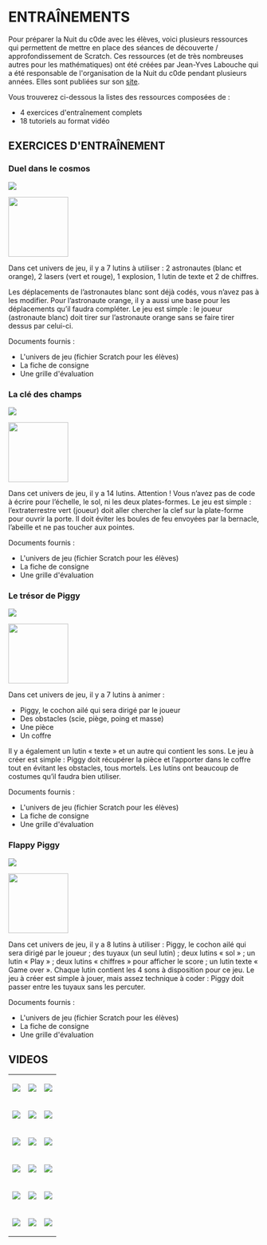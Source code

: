 # ENTRAÎNEMENTS

Pour préparer la Nuit du c0de avec les élèves, voici plusieurs ressources qui permettent de mettre en place des séances de découverte / approfondissement de Scratch. Ces ressources (et de très nombreuses autres pour les mathématiques) ont été créées par Jean-Yves Labouche qui a été responsable de l'organisation de la Nuit du c0de pendant plusieurs années. Elles sont publiées sur son [site](https://www.monclasseurdemaths.fr/profs/algorithmique-scratch/coder-un-jeu-avec-scratch/).

Vous trouverez ci-dessous la listes des ressources composées de :

* 4 exercices d'entraînement complets
* 18 tutoriels au format vidéo


## EXERCICES D'ENTRAÎNEMENT

### Duel dans le cosmos

<a href="https://www.monclasseurdemaths.fr/profs/algorithmique-scratch/coder-un-jeu-avec-scratch#cc-m-header-11828055493"><img src="https://image.jimcdn.com/app/cms/image/transf/none/path/s48d2c67906fe2297/image/ic20353e30a32866f/version/1632487882/image.jpg" /></a>

<a href="https://www.monclasseurdemaths.fr/profs/algorithmique-scratch/coder-un-jeu-avec-scratch#cc-m-header-11828055493"><img src="https://raw.githubusercontent.com/nuitducode/DOCUMENTATION/main/bouton_ouvrir_fiche.svg" width="120" /></a>

Dans cet univers de jeu, il y a 7 lutins à utiliser : 2 astronautes (blanc et orange), 2 lasers (vert et rouge), 1 explosion, 1 lutin de texte et 2 de chiffres.

Les déplacements de l’astronautes blanc sont déjà codés, vous n’avez pas à les modifier. Pour l’astronaute orange, il y a aussi une base pour les déplacements qu’il faudra compléter. Le jeu est simple : le joueur (astronaute blanc) doit tirer sur l’astronaute orange sans se faire tirer dessus par celui-ci.

Documents fournis :
* L'univers de jeu (fichier Scratch pour les élèves)
* La fiche de consigne
* Une grille d'évaluation


### La clé des champs

<a href="https://www.monclasseurdemaths.fr/profs/algorithmique-scratch/coder-un-jeu-avec-scratch#cc-m-header-11829701293"><img src="https://image.jimcdn.com/app/cms/image/transf/none/path/s48d2c67906fe2297/image/ib2cff8e754533b4f/version/1632553507/image.jpg" /></a>

<a href="https://www.monclasseurdemaths.fr/profs/algorithmique-scratch/coder-un-jeu-avec-scratch#cc-m-header-11829701293"><img src="https://raw.githubusercontent.com/nuitducode/DOCUMENTATION/main/bouton_ouvrir_fiche.svg" width="120" /></a>

Dans cet univers de jeu, il y a 14 lutins. Attention ! Vous n’avez pas de code à écrire pour l’échelle, le sol, ni les deux plates-formes. Le jeu est simple : l’extraterrestre vert (joueur) doit aller chercher la clef sur la plate-forme pour ouvrir la porte. Il doit éviter les boules de feu envoyées par la bernacle, l’abeille et ne pas toucher aux pointes.

Documents fournis :
* L'univers de jeu (fichier Scratch pour les élèves)
* La fiche de consigne
* Une grille d'évaluation


### Le trésor de Piggy

<a href="https://www.monclasseurdemaths.fr/profs/algorithmique-scratch/coder-un-jeu-avec-scratch#cc-m-header-11829702593"><img src="https://image.jimcdn.com/app/cms/image/transf/none/path/s48d2c67906fe2297/image/i415d37a1c5ac5a15/version/1632554341/image.jpg" /></a>
  
<a href="https://www.monclasseurdemaths.fr/profs/algorithmique-scratch/coder-un-jeu-avec-scratch#cc-m-header-11829702593"><img src="https://raw.githubusercontent.com/nuitducode/DOCUMENTATION/main/bouton_ouvrir_fiche.svg" width="120" /></a>

Dans cet univers de jeu, il y a 7 lutins à animer :

* Piggy, le cochon ailé qui sera dirigé par le joueur
* Des obstacles (scie, piège, poing et masse)
* Une pièce
* Un coffre

Il y a également un lutin « texte » et un autre qui contient les sons.
Le jeu à créer est simple : Piggy doit récupérer la pièce et l’apporter dans le coffre tout en évitant les
obstacles, tous mortels. Les lutins ont beaucoup de costumes qu’il faudra bien utiliser.

Documents fournis :
* L'univers de jeu (fichier Scratch pour les élèves)
* La fiche de consigne
* Une grille d'évaluation

### Flappy Piggy

<a href="https://www.monclasseurdemaths.fr/profs/algorithmique-scratch/coder-un-jeu-avec-scratch#cc-m-header-11829702793"><img src="https://image.jimcdn.com/app/cms/image/transf/none/path/s48d2c67906fe2297/image/i0526477885ce5b65/version/1632555248/image.jpg" /></a>

<a href="https://www.monclasseurdemaths.fr/profs/algorithmique-scratch/coder-un-jeu-avec-scratch#cc-m-header-11829702793"><img src="https://raw.githubusercontent.com/nuitducode/DOCUMENTATION/main/bouton_ouvrir_fiche.svg" width="120" /></a>

Dans cet univers de jeu, il y a 8 lutins à utiliser : Piggy, le cochon ailé qui sera dirigé par le joueur ; des tuyaux (un seul lutin) ; deux lutins « sol » ; un lutin « Play » ; deux lutins « chiffres » pour afficher le score ; un lutin texte « Game over ». Chaque lutin contient les 4 sons à disposition pour ce jeu. Le jeu à créer est simple à jouer, mais assez technique à coder : Piggy doit passer entre les tuyaux sans les percuter.

Documents fournis :
* L'univers de jeu (fichier Scratch pour les élèves)
* La fiche de consigne
* Une grille d'évaluation


## VIDEOS

<table cellpadding="5">
<tr>
<td>

<a href="https://www.youtube.com/watch?v=a6WRTBb8CkM"><img src="https://img.youtube.com/vi/a6WRTBb8CkM/0.jpg" /></a>

</td>
<td>

<a href="https://www.youtube.com/watch?v=3PbXyzQQOYk"><img src="https://img.youtube.com/vi/3PbXyzQQOYk/0.jpg" /></a>


</td>
<td>

<a href="https://www.youtube.com/watch?v=8oSKtPQNDr8"><img src="https://img.youtube.com/vi/8oSKtPQNDr8/0.jpg" /></a>

</td>
</tr>

<tr>
<td>

<a href="https://www.youtube.com/watch?v=xRiZD5wsh0k"><img src="https://img.youtube.com/vi/xRiZD5wsh0k/0.jpg" /></a>

</td>
<td>

<a href="https://www.youtube.com/watch?v=O1tDjDGwBtE"><img src="https://img.youtube.com/vi/8oSKtPQO1tDjDGwBtENDr8/0.jpg" /></a>

</td>
<td>

<a href="https://www.youtube.com/watch?v=nINGvQVP_Og"><img src="https://img.youtube.com/vi/nINGvQVP_Og/0.jpg" /></a>

</td>
</tr>

<tr>
<td>

<a href="https://www.youtube.com/watch?v=P22s9A9U9lM"><img src="https://img.youtube.com/vi/P22s9A9U9lM/0.jpg" /></a>

</td>
<td>

<a href="https://www.youtube.com/watch?v=jtVMnEZDDes"><img src="https://img.youtube.com/vi/jtVMnEZDDes/0.jpg" /></a>

</td>
<td>

<a href="https://www.youtube.com/watch?v=v37gPSxlPW4"><img src="https://img.youtube.com/vi/v37gPSxlPW4/0.jpg" /></a>

</td>
</tr>
  
<tr>
<td>

<a href="https://www.youtube.com/watch?v=P7ORrWLlGsA"><img src="https://img.youtube.com/vi/P7ORrWLlGsA/0.jpg" /></a>

</td>
<td>

<a href="https://www.youtube.com/watch?v=n1NCXKKrtq0"><img src="https://img.youtube.com/vi/n1NCXKKrtq0/0.jpg" /></a>

</td>
<td>

<a href="https://www.youtube.com/watch?v=DZYkdUrQegU"><img src="https://img.youtube.com/vi/DZYkdUrQegU/0.jpg" /></a>

</td>
</tr>
  
<tr>
<td>

<a href="https://www.youtube.com/watch?v=5wrleesBQCU"><img src="https://img.youtube.com/vi/5wrleesBQCU/0.jpg" /></a>

</td>
<td>

<a href="https://www.youtube.com/watch?v=MK4F1E3_nEY"><img src="https://img.youtube.com/vi/MK4F1E3_nEY/0.jpg" /></a>

</td>
<td>

<a href="https://www.youtube.com/watch?v=fQZVY39WTg4"><img src="https://img.youtube.com/vi/fQZVY39WTg4/0.jpg" /></a>

</td>
</tr>  
  
<tr>
<td>

<a href="https://www.youtube.com/watch?v=8VfQzEOcRd0"><img src="https://img.youtube.com/vi/8VfQzEOcRd0/0.jpg" /></a>

</td>
<td>

<a href="https://www.youtube.com/watch?v=-S4utl_quqQ"><img src="https://img.youtube.com/vi/-S4utl_quqQ/0.jpg" /></a>

</td>
<td>

<a href="https://www.youtube.com/watch?v=X669S6tAyis"><img src="https://img.youtube.com/vi/X669S6tAyis/0.jpg" /></a>

</td>
</tr>   
  
</table>



